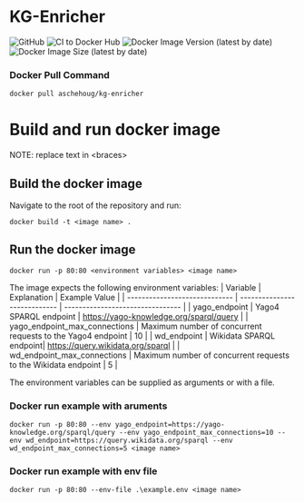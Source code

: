 # KG-Enricher
![GitHub](https://img.shields.io/github/license/fredrik-aschehoug/KG-Enricher)
![CI to Docker Hub](https://github.com/fredrik-aschehoug/KG-Enricher/workflows/CI%20to%20Docker%20Hub/badge.svg)
![Docker Image Version (latest by date)](https://img.shields.io/docker/v/aschehoug/kg-enricher)
![Docker Image Size (latest by date)](https://img.shields.io/docker/image-size/aschehoug/kg-enricher)
### Docker Pull Command
`docker pull aschehoug/kg-enricher`


# Build and run docker image
NOTE: replace text in \<braces\>
## Build the docker image
Navigate to the root of the repository and run:

`docker build -t <image name> .`

## Run the docker image
`docker run -p 80:80 <environment variables> <image name>`

The image expects the following environment variables:
| Variable                      | Explanation                  | Example Value                    |
| ----------------------------- | ---------------------------- | -------------------------------- |
| yago_endpoint                 | Yago4 SPARQL endpoint | https://yago-knowledge.org/sparql/query |
| yago_endpoint_max_connections | Maximum number of concurrent requests to the Yago4 endpoint | 10 |
| wd_endpoint                   | Wikidata SPARQL endpoint| https://query.wikidata.org/sparql |
| wd_endpoint_max_connections   | Maximum number of concurrent requests to the Wikidata endpoint  | 5 |

The environment variables can be supplied as arguments or with a file.

### Docker run example with aruments
`docker run -p 80:80 --env yago_endpoint=https://yago-knowledge.org/sparql/query --env yago_endpoint_max_connections=10 --env wd_endpoint=https://query.wikidata.org/sparql --env wd_endpoint_max_connections=5 <image name>`

### Docker run example with env file
`docker run -p 80:80 --env-file .\example.env <image name>`
